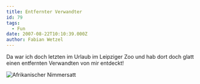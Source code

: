 ```yaml
---
title: Entfernter Verwandter
id: 79
tags:
  - Fun
date: 2007-08-22T10:10:39.000Z
author: Fabian Wetzel
---
```


Da war ich doch letzten im Urlaub im Leipziger Zoo und hab dort doch glatt einen entfernten Verwandten von mir entdeckt!

![Afrikanischer Nimmersatt](https://az275061.vo.msecnd.net/blogmedia/2007/08/afrikanischer_nimmersatt.jpg)

